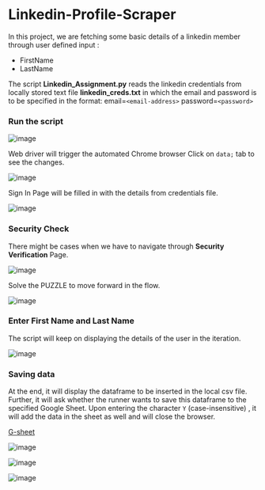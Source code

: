 # Linkedin-Profile-Scraper
In this project, we are fetching some basic details of a linkedin member through user defined input :  
- FirstName
- LastName

The script **Linkedin_Assignment.py** reads the linkedin credentials from locally stored text file **linkedin_creds.txt** in which the email and password is to be specified in the format:
email=`<email-address>`
password=`<password>`

### Run the script

![image](https://github.com/paritosh-007/Linkedin-Profile-Scraper/assets/24694205/a05dd453-7e6e-4b16-bc92-0f637e3be896)


Web driver will trigger the automated Chrome browser
Click on `data;` tab to see the changes.

![image](https://github.com/paritosh-007/Linkedin-Profile-Scraper/assets/24694205/a83553be-6f11-4b02-af66-4a827a8cb549)

Sign In Page will be filled in with the details from credentials file.

![image](https://github.com/paritosh-007/Linkedin-Profile-Scraper/assets/24694205/a1ebb783-d240-4a8c-b2cd-88112ff1b954)


### Security Check
There might be cases when we have to navigate through **Security Verification** Page.

![image](https://github.com/paritosh-007/Linkedin-Profile-Scraper/assets/24694205/49ebf9d4-f467-4305-b41a-183111db4046)

Solve the PUZZLE to move forward in the flow.

![image](https://github.com/paritosh-007/Linkedin-Profile-Scraper/assets/24694205/339976b5-8f59-46e6-a840-422a21b6954a)

### Enter First Name and Last Name

The script will keep on displaying the details of the user in the iteration.


![image](https://github.com/paritosh-007/Linkedin-Profile-Scraper/assets/24694205/958591f6-ddf3-4bcb-b3af-3b58a4b30423)

### Saving data
At the end, it will display the dataframe to be inserted in the local csv file.
Further, it will ask whether the runner wants to save this dataframe to the specified Google Sheet.
Upon entering the character `Y` (case-insensitive) , it will add the data in the sheet as well and will close the browser.

[G-sheet](https://docs.google.com/spreadsheets/d/1a63m3d2mPAzi922LDsOjpcAIDj9Z6Ln4vkKKx0DaEpI/edit?usp=sharing)

![image](https://github.com/paritosh-007/Linkedin-Profile-Scraper/assets/24694205/746fac8e-c33b-4a52-87cd-6454221e4dd1)



![image](https://github.com/paritosh-007/Linkedin-Profile-Scraper/assets/24694205/2c20d62b-39db-4f3b-9982-a8bad8b6edcc)



![image](https://github.com/paritosh-007/Linkedin-Profile-Scraper/assets/24694205/f17ca46c-9072-4049-8364-69db4d6b2add)
